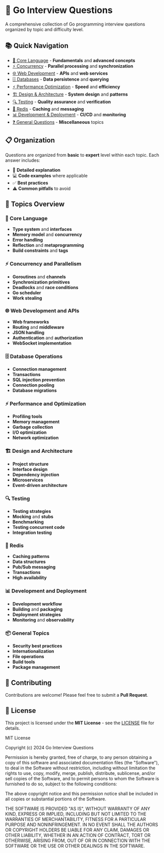 # 🚀 Go Interview Questions

A comprehensive collection of Go programming interview questions organized by topic and difficulty level.

## 📚 Quick Navigation

- [📝 Core Language](core-language.md) - **Fundamentals** and **advanced concepts**
- [⚡ Concurrency](concurrency.md) - **Parallel processing** and **synchronization**
- [🌐 Web Development](web-development.md) - **APIs** and **web services**
- [🗄️ Databases](databases.md) - **Data persistence** and **querying**
- [⚡ Performance Optimization](performance-optimization.md) - **Speed** and **efficiency**
- [🏗️ Design & Architecture](design-architecture.md) - **System design** and **patterns**
- [🔍 Testing](testing.md) - **Quality assurance** and **verification**
- [🔴 Redis](redis.md) - **Caching** and **messaging**
- [📊 Development & Deployment](development-deployment.md) - **CI/CD** and **monitoring**
- [❓ General Questions](general-questions.md) - **Miscellaneous** topics

## 📋 Organization

Questions are organized from **basic** to **expert** level within each topic. Each answer includes:
- 📖 **Detailed explanation**
- 💻 **Code examples** where applicable
- ✅ **Best practices**
- ⚠️ **Common pitfalls** to avoid

## 📑 Topics Overview

### 🎯 Core Language
- **Type system** and **interfaces**
- **Memory model** and **concurrency**
- **Error handling**
- **Reflection** and **metaprogramming**
- **Build constraints** and **tags**

### ⚡ Concurrency and Parallelism
- **Goroutines** and **channels**
- **Synchronization primitives**
- **Deadlocks** and **race conditions**
- **Go scheduler**
- **Work stealing**

### 🌐 Web Development and APIs
- **Web frameworks**
- **Routing** and **middleware**
- **JSON handling**
- **Authentication** and **authorization**
- **WebSocket implementation**

### 🗄️ Database Operations
- **Connection management**
- **Transactions**
- **SQL injection prevention**
- **Connection pooling**
- **Database migrations**

### ⚡ Performance and Optimization
- **Profiling tools**
- **Memory management**
- **Garbage collection**
- **I/O optimization**
- **Network optimization**

### 🏗️ Design and Architecture
- **Project structure**
- **Interface design**
- **Dependency injection**
- **Microservices**
- **Event-driven architecture**

### 🔍 Testing
- **Testing strategies**
- **Mocking** and **stubs**
- **Benchmarking**
- **Testing concurrent code**
- **Integration testing**

### 🔴 Redis
- **Caching patterns**
- **Data structures**
- **Pub/Sub messaging**
- **Transactions**
- **High availability**

### 📊 Development and Deployment
- **Development workflow**
- **Building** and **packaging**
- **Deployment strategies**
- **Monitoring** and **observability**

### 📦 General Topics
- **Security best practices**
- **Internationalization**
- **File operations**
- **Build tools**
- **Package management**

## 🤝 Contributing

Contributions are welcome! Please feel free to submit a **Pull Request**.

## 📄 License

This project is licensed under the **MIT License** - see the [LICENSE](LICENSE) file for details.

MIT License

Copyright (c) 2024 Go Interview Questions

Permission is hereby granted, free of charge, to any person obtaining a copy
of this software and associated documentation files (the "Software"), to deal
in the Software without restriction, including without limitation the rights
to use, copy, modify, merge, publish, distribute, sublicense, and/or sell
copies of the Software, and to permit persons to whom the Software is
furnished to do so, subject to the following conditions:

The above copyright notice and this permission notice shall be included in all
copies or substantial portions of the Software.

THE SOFTWARE IS PROVIDED "AS IS", WITHOUT WARRANTY OF ANY KIND, EXPRESS OR
IMPLIED, INCLUDING BUT NOT LIMITED TO THE WARRANTIES OF MERCHANTABILITY,
FITNESS FOR A PARTICULAR PURPOSE AND NONINFRINGEMENT. IN NO EVENT SHALL THE
AUTHORS OR COPYRIGHT HOLDERS BE LIABLE FOR ANY CLAIM, DAMAGES OR OTHER
LIABILITY, WHETHER IN AN ACTION OF CONTRACT, TORT OR OTHERWISE, ARISING FROM,
OUT OF OR IN CONNECTION WITH THE SOFTWARE OR THE USE OR OTHER DEALINGS IN THE
SOFTWARE. 